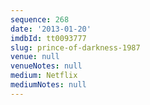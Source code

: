 ```yaml
---
sequence: 268
date: '2013-01-20'
imdbId: tt0093777
slug: prince-of-darkness-1987
venue: null
venueNotes: null
medium: Netflix
mediumNotes: null
---
```


